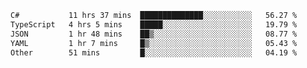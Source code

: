 <!--START_SECTION:waka-->

```txt
C#           11 hrs 37 mins  ██████████████░░░░░░░░░░░   56.27 %
TypeScript   4 hrs 5 mins    █████░░░░░░░░░░░░░░░░░░░░   19.79 %
JSON         1 hr 48 mins    ██▒░░░░░░░░░░░░░░░░░░░░░░   08.77 %
YAML         1 hr 7 mins     █▒░░░░░░░░░░░░░░░░░░░░░░░   05.43 %
Other        51 mins         █░░░░░░░░░░░░░░░░░░░░░░░░   04.19 %
```

<!--END_SECTION:waka-->